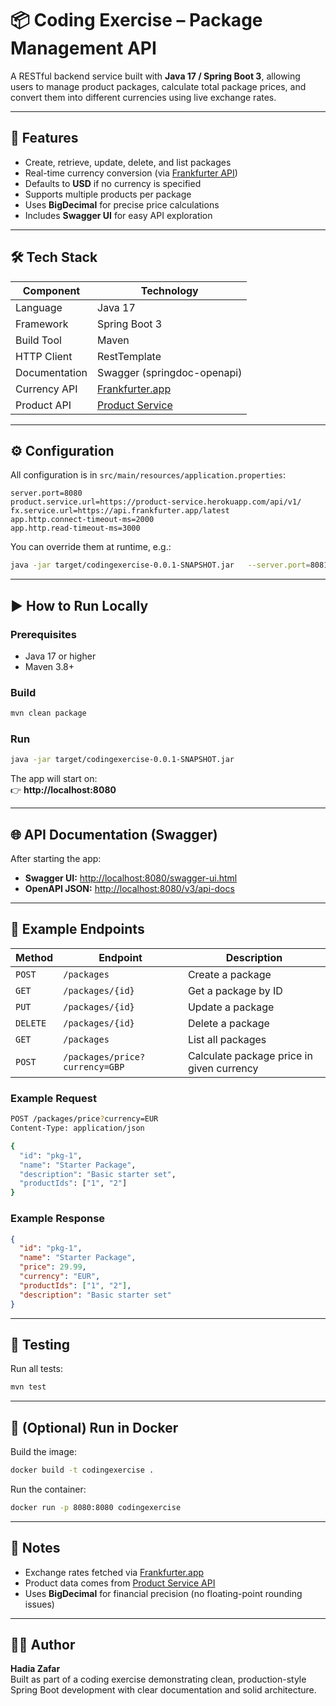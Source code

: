 # 📦 Coding Exercise – Package Management API

A RESTful backend service built with **Java 17 / Spring Boot 3**, allowing users to manage product packages, calculate total package prices, and convert them into different currencies using live exchange rates.

---

## 🚀 Features

- Create, retrieve, update, delete, and list packages  
- Real-time currency conversion (via [Frankfurter API](https://frankfurter.app))  
- Defaults to **USD** if no currency is specified  
- Supports multiple products per package  
- Uses **BigDecimal** for precise price calculations  
- Includes **Swagger UI** for easy API exploration  

---

## 🛠️ Tech Stack

| Component | Technology |
|------------|-------------|
| Language | Java 17 |
| Framework | Spring Boot 3 |
| Build Tool | Maven |
| HTTP Client | RestTemplate |
| Documentation | Swagger (springdoc-openapi) |
| Currency API | [Frankfurter.app](https://frankfurter.app) |
| Product API | [Product Service](https://product-service.herokuapp.com/api/v1/products) |

---

## ⚙️ Configuration

All configuration is in `src/main/resources/application.properties`:

```properties
server.port=8080
product.service.url=https://product-service.herokuapp.com/api/v1/
fx.service.url=https://api.frankfurter.app/latest
app.http.connect-timeout-ms=2000
app.http.read-timeout-ms=3000
```

You can override them at runtime, e.g.:

```bash
java -jar target/codingexercise-0.0.1-SNAPSHOT.jar   --server.port=8081   --fx.service.url=https://api.exchangerate.host/latest
```

---

## ▶️ How to Run Locally

### Prerequisites
- Java 17 or higher
- Maven 3.8+

### Build
```bash
mvn clean package
```

### Run
```bash
java -jar target/codingexercise-0.0.1-SNAPSHOT.jar
```

The app will start on:  
👉 **http://localhost:8080**

---

## 🌐 API Documentation (Swagger)

After starting the app:

- **Swagger UI:** [http://localhost:8080/swagger-ui.html](http://localhost:8080/swagger-ui.html)  
- **OpenAPI JSON:** [http://localhost:8080/v3/api-docs](http://localhost:8080/v3/api-docs)

---

## 📘 Example Endpoints

| Method | Endpoint | Description |
|--------|-----------|-------------|
| `POST` | `/packages` | Create a package |
| `GET` | `/packages/{id}` | Get a package by ID |
| `PUT` | `/packages/{id}` | Update a package |
| `DELETE` | `/packages/{id}` | Delete a package |
| `GET` | `/packages` | List all packages |
| `POST` | `/packages/price?currency=GBP` | Calculate package price in given currency |

### Example Request
```bash
POST /packages/price?currency=EUR
Content-Type: application/json

{
  "id": "pkg-1",
  "name": "Starter Package",
  "description": "Basic starter set",
  "productIds": ["1", "2"]
}
```

### Example Response
```json
{
  "id": "pkg-1",
  "name": "Starter Package",
  "price": 29.99,
  "currency": "EUR",
  "productIds": ["1", "2"],
  "description": "Basic starter set"
}
```

---

## 🧪 Testing

Run all tests:
```bash
mvn test
```

---


## 🐳 (Optional) Run in Docker

Build the image:
```bash
docker build -t codingexercise .
```

Run the container:
```bash
docker run -p 8080:8080 codingexercise
```

---

## 🧾 Notes

- Exchange rates fetched via [Frankfurter.app](https://frankfurter.app)  
- Product data comes from [Product Service API](https://product-service.herokuapp.com/api/v1/products)  
- Uses **BigDecimal** for financial precision (no floating-point rounding issues)

---

## 👨‍💻 Author

**Hadia Zafar**  
Built as part of a coding exercise demonstrating clean, production-style Spring Boot development with clear documentation and solid architecture.
